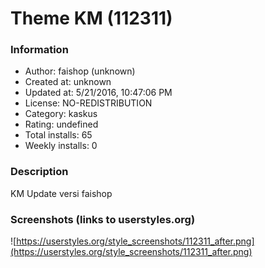 # Theme KM (112311)

### Information
- Author: faishop (unknown)
- Created at: unknown
- Updated at: 5/21/2016, 10:47:06 PM
- License: NO-REDISTRIBUTION
- Category: kaskus
- Rating: undefined
- Total installs: 65
- Weekly installs: 0


### Description
KM Update versi faishop


### Screenshots (links to userstyles.org)
![https://userstyles.org/style_screenshots/112311_after.png](https://userstyles.org/style_screenshots/112311_after.png)



